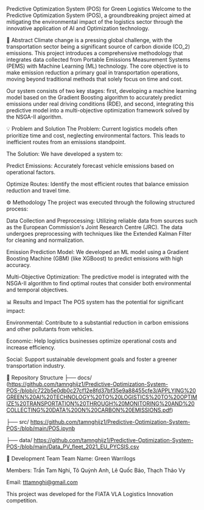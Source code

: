 Predictive Optimization System (POS) for Green Logistics
Welcome to the Predictive Optimization System (POS), a groundbreaking project aimed at mitigating the environmental impact of the logistics sector through the innovative application of AI and Optimization technology.

📄 Abstract
Climate change is a pressing global challenge, with the transportation sector being a significant source of carbon dioxide (CO_2) emissions. This project introduces a comprehensive methodology that integrates data collected from Portable Emissions Measurement Systems (PEMS) with Machine Learning (ML) technology. The core objective is to make emission reduction a primary goal in transportation operations, moving beyond traditional methods that solely focus on time and cost.

Our system consists of two key stages: first, developing a machine learning model based on the Gradient Boosting algorithm to accurately predict emissions under real driving conditions (RDE), and second, integrating this predictive model into a multi-objective optimization framework solved by the NSGA-II algorithm.

💡 Problem and Solution
The Problem: Current logistics models often prioritize time and cost, neglecting environmental factors. This leads to inefficient routes from an emissions standpoint.

The Solution: We have developed a system to:

Predict Emissions: Accurately forecast vehicle emissions based on operational factors.

Optimize Routes: Identify the most efficient routes that balance emission reduction and travel time.

⚙️ Methodology
The project was executed through the following structured process:

Data Collection and Preprocessing: Utilizing reliable data from sources such as the European Commission's Joint Research Centre (JRC). The data undergoes preprocessing with techniques like the Extended Kalman Filter for cleaning and normalization.

Emission Prediction Model: We developed an ML model using a Gradient Boosting Machine (GBM) (like XGBoost) to predict emissions with high accuracy.

Multi-Objective Optimization: The predictive model is integrated with the NSGA-II algorithm to find optimal routes that consider both environmental and temporal objectives.

📊 Results and Impact
The POS system has the potential for significant impact:

Environmental: Contribute to a substantial reduction in carbon emissions and other pollutants from vehicles.

Economic: Help logistics businesses optimize operational costs and increase efficiency.

Social: Support sustainable development goals and foster a greener transportation industry.

📁 Repository Structure
├── docs/                       (https://github.com/tamnghijz1/Predictive-Optimization-System-POS-/blob/c722b5e0db0c27cf12e8fd37bf35e9a88455cfe3/APPLYING%20GREEN%20AI%20TECHNOLOGY%20TO%20LOGISTICS%20TO%20OPTIMIZE%20TRANSPORTATION%20THROUGH%20MONITORING%20AND%20COLLECTING%20DATA%20ON%20CARBON%20EMISSIONS.pdf)

├── src/                        https://github.com/tamnghijz1/Predictive-Optimization-System-POS-/blob/main/POS.ipynb

├── data/                       https://github.com/tamnghijz1/Predictive-Optimization-System-POS-/blob/main/Data_PV_fleet_2021_EU_PYCSIS.csv

🤝 Development Team
Team Name: Green Warrilogs

Members: Trần Tam Nghi, Tô Quỳnh Anh, Lê Quốc Bảo, Thạch Thảo Vy

Email: tttamnghi@gmail.com

This project was developed for the FIATA VLA Logistics Innovation competition.
